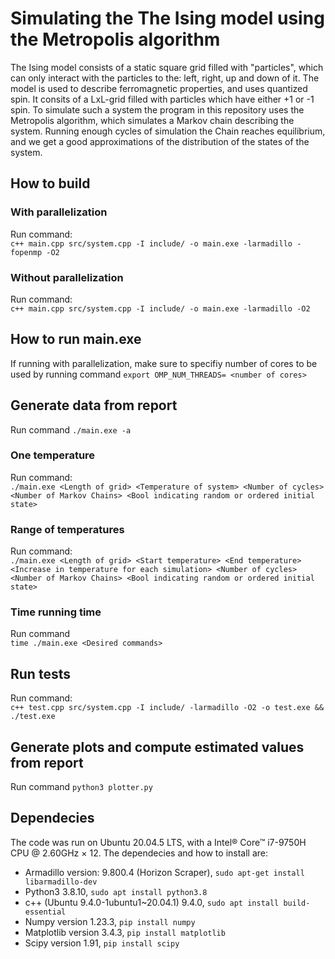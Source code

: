 # Simulating the The Ising model using the Metropolis algorithm

The Ising model consists of a static square grid filled with "particles", which can only interact with the particles to the: left, right, up and down of it. The model is used to describe ferromagnetic properties, and uses quantized spin. It consits of a LxL-grid filled with particles which have either +1 or -1 spin. To simulate such a system the program in this repository uses the Metropolis algorithm, which simulates a Markov chain describing the system. Running enough cycles of simulation the Chain reaches equilibrium, and we get a good approximations of the distribution of the states of the system.

## How to build
### With parallelization
Run command:  
`c++ main.cpp src/system.cpp -I include/ -o main.exe -larmadillo -fopenmp -O2`

### Without parallelization
Run command:  
`c++ main.cpp src/system.cpp -I include/ -o main.exe -larmadillo -O2`

## How to run main.exe
If running with parallelization, make sure to specifiy number of cores to be used by running command `export OMP_NUM_THREADS= <number of cores>`
## Generate data from report
Run command 
`./main.exe -a`

### One temperature
Run command:  
`./main.exe <Length of grid> <Temperature of system> <Number of cycles> <Number of Markov Chains> <Bool indicating random or ordered initial state>`

### Range of temperatures
Run command:  
`./main.exe <Length of grid> <Start temperature> <End temperature> <Increase in temperature for each simulation> <Number of cycles> <Number of Markov Chains> <Bool indicating random or ordered initial state>`

### Time running time
Run command  
`time ./main.exe <Desired commands>`

## Run tests
Run command:   
`c++ test.cpp src/system.cpp -I include/ -larmadillo -O2 -o test.exe && ./test.exe`

## Generate plots and compute estimated values from report
Run command  `python3 plotter.py`  

## Dependecies
The code was run on Ubuntu 20.04.5 LTS, with a Intel® Core™ i7-9750H CPU @ 2.60GHz × 12. The dependecies and how to install are:  
* Armadillo version: 9.800.4 (Horizon Scraper), `sudo apt-get install libarmadillo-dev`
* Python3 3.8.10, `sudo apt install python3.8`
* c++ (Ubuntu 9.4.0-1ubuntu1~20.04.1) 9.4.0, `sudo apt install build-essential`
* Numpy version 1.23.3, `pip install numpy`
* Matplotlib version 3.4.3, `pip install matplotlib`
* Scipy version 1.91, `pip install scipy`